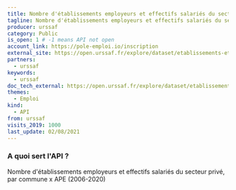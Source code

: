 ```yaml
---
title: Nombre d'établissements employeurs et effectifs salariés du secteur privé, par commune x APE (2006-2020)
tagline: Nombre d'établissements employeurs et effectifs salariés du secteur privé, par commune x APE (2006-2020)
producer: urssaf
category: Public
is_open: 1 # -1 means API not open
account_link: https://pole-emploi.io/inscription
external_site: https://open.urssaf.fr/explore/dataset/etablissements-et-effectifs-salaries-au-niveau-commune-x-ape-last/api/
partners:
  - urssaf
keywords:
  - urssaf
doc_tech_external: https://open.urssaf.fr/explore/dataset/etablissements-et-effectifs-salaries-au-niveau-commune-x-ape-last/api/
themes:
  - Emploi
kind:
  - API
from: urssaf
visits_2019: 1000
last_update: 02/08/2021
---
```


### A quoi sert l'API ?

Nombre d'établissements employeurs et effectifs salariés du secteur privé, par commune x APE (2006-2020)
